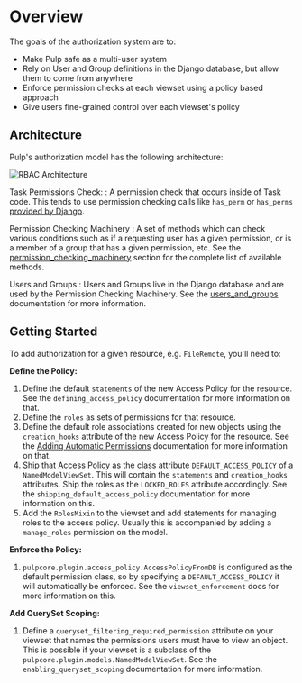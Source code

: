 # Overview

The goals of the authorization system are to:

- Make Pulp safe as a multi-user system
- Rely on User and Group definitions in the Django database, but allow them to come from anywhere
- Enforce permission checks at each viewset using a policy based approach
- Give users fine-grained control over each viewset's policy

## Architecture

Pulp's authorization model has the following architecture:

![RBAC Architecture](site:pulpcore/docs/assets/images/rbac_architecture.png)

Task Permissions Check:
: A permission check that occurs inside of Task code. This tends to use
permission checking calls like `has_perm` or `has_perms`
[provided by Django](https://docs.djangoproject.com/en/4.2/ref/contrib/auth/#django.contrib.auth.models.User.has_perm).

Permission Checking Machinery
: A set of methods which can check various conditions such as if a
requesting user has a given permission, or is a member of a group that has a given permission,
etc. See the [permission_checking_machinery](site:pulpcore/docs/dev/learn/rbac/permissions/) section for the complete list of available
methods.

Users and Groups
: Users and Groups live in the Django database and are used by the Permission Checking Machinery.
See the [users_and_groups](site:pulpcore/docs/dev/learn/rbac/users_groups/) documentation for more information.

## Getting Started

To add authorization for a given resource, e.g. `FileRemote`, you'll need to:

**Define the Policy:**

1. Define the default `statements` of the new Access Policy for the resource. See the
    `defining_access_policy` documentation for more information on that.
1. Define the `roles` as sets of permissions for that resource.
1. Define the default role associations created for new objects using the `creation_hooks`
    attribute of the new Access Policy for the resource. See the
    [Adding Automatic Permissions](site:pulpcore/docs/dev/learn/rbac/adding_automatic_permissions/)
    documentation for more information on that.
1. Ship that Access Policy as the class attribute `DEFAULT_ACCESS_POLICY` of a
    `NamedModelViewSet`. This will contain the `statements` and `creation_hooks` attributes.
    Ship the roles as the `LOCKED_ROLES` attribute accordingly. See the
    `shipping_default_access_policy` documentation for more information on this.
1. Add the `RolesMixin` to the viewset and add statements for managing roles to the access
    policy. Usually this is accompanied by adding a `manage_roles` permission on the model.

**Enforce the Policy:**

1. `pulpcore.plugin.access_policy.AccessPolicyFromDB` is configured as the default permission
    class, so by specifying a `DEFAULT_ACCESS_POLICY` it will automatically be enforced. See the
    `viewset_enforcement` docs for more information on this.

**Add QuerySet Scoping:**

1. Define a `queryset_filtering_required_permission` attribute on your viewset that names the
    permissions users must have to view an object. This is possible if your viewset is a subclass of
    the `pulpcore.plugin.models.NamedModelViewSet`. See the `enabling_queryset_scoping`
    documentation for more information.
